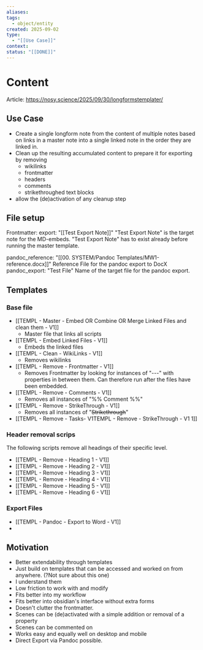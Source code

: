 ```yaml
---
aliases:
tags:
  - object/entity
created: 2025-09-02
type:
  - "[[Use Case]]"
context:
status: "[[DONE]]"
---
```

# Content
Article: https://nosy.science/2025/09/30/longformstemplater/
## Use Case
- Create a single longform note from the content of multiple notes based on links in a master note into a single linked note in the order they are linked in. 
- Clean up the resulting accumulated content to prepare it for exporting by removing
	- wikilinks
	- frontmatter
	- headers
	- comments
	- strikethroughed text blocks
- allow the (de)activation of any cleanup step

## File setup
Frontmatter:
export: "[[Test Export Note]]"
	"Test Export Note" is the target note for the MD-embeds.
	"Test Export Note" has to exist already before running the master template.
	
pandoc_reference: "[[00. SYSTEM/Pandoc Templates/MW1-reference.docx]]"
	Reference File for the pandoc export to DocX
pandoc_export: "Test File"
	Name of the target file for the pandoc export.



## Templates
### Base file
- [[TEMPL - Master - Embed OR Combine OR Merge Linked Files and clean them - V1]]
	- Master file that links all scripts
- [[TEMPL - Embed Linked Files - V1]]
	- Embeds the linked files
- [[TEMPL - Clean - WikiLinks - V1]]
	- Removes wikilinks
- [[TEMPL - Remove - Frontmatter - V1]]
	- Removes Frontmatter by looking for instances of "---" with properties in between them. Can therefore run after the files have been embedded. 
- [[TEMPL - Remove - Comments - V1]]
	- Removes all instances of "%% Comment %%"
- [[TEMPL - Remove - StrikeThrough - V1]]
	- Removes all instances of "~~Strikethrough~~"
- [[TEMPL - Remove - Tasks- V1TEMPL - Remove - StrikeThrough - V1 1]]
### Header removal scrips
The following scripts remove all headings of their specific level. 
- [[TEMPL - Remove - Heading 1 - V1]]
- [[TEMPL - Remove - Heading 2 - V1]]
- [[TEMPL - Remove - Heading 3 - V1]]
- [[TEMPL - Remove - Heading 4 - V1]]
- [[TEMPL - Remove - Heading 5 - V1]]
- [[TEMPL - Remove - Heading 6 - V1]]

### Export Files
- [[TEMPL - Pandoc - Export to Word - V1]]
- 


## Motivation 
- Better extendability through templates
- Just build on templates that can be accessed and worked on from anywhere. (?Not sure about this one)
- I understand them
- Low friction to work with and modify
- Fits better into my workflow
- Fits better into obsidian's interface without extra forms
- Doesn't clutter the frontmatter.
- Scenes can be (de)activated with a simple addition or removal of a property
- Scenes can be commented on
- Works easy and equally well on desktop and mobile
- Direct Export via Pandoc possible. 

